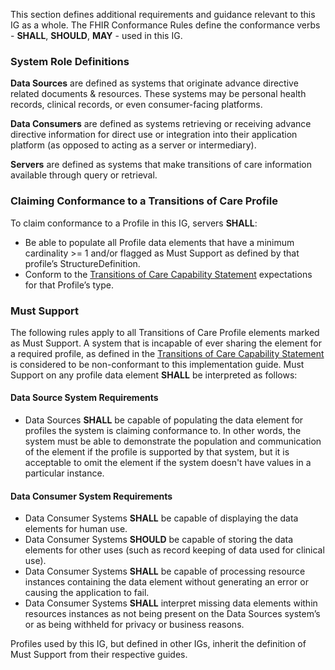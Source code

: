 This section defines additional requirements and guidance relevant to this IG as a whole. The FHIR Conformance Rules define the conformance verbs - **SHALL**, **SHOULD**, **MAY** - used in this IG.

### System Role Definitions

**Data Sources** are defined as systems that originate advance directive related documents & resources. These systems may be personal health records, clinical records, or even consumer-facing platforms.

**Data Consumers** are defined as systems retrieving or receiving advance directive information for direct use or integration into their application platform (as opposed to acting as a server or intermediary).

**Servers** are defined as systems that make transitions of care information available through query or retrieval.

### Claiming Conformance to a Transitions of Care Profile
To claim conformance to a Profile in this IG, servers **SHALL**:

- Be able to populate all Profile data elements that have a minimum cardinality >= 1 and/or flagged as Must Support as defined by that profile’s StructureDefinition.
- Conform to the [Transitions of Care Capability Statement](CapabilityStatement-toc.html) expectations for that Profile’s type.

### Must Support
The following rules apply to all Transitions of Care Profile elements marked as Must Support. A system that is incapable of ever sharing the element for a required profile, as defined in the [Transitions of Care Capability Statement](CapabilityStatement-toc.html) is considered to be non-conformant to this implementation guide. Must Support on any profile data element **SHALL** be interpreted as follows:

#### Data Source System Requirements

- Data Sources **SHALL** be capable of populating the data element for profiles the system is claiming conformance to. In other words, the system must be able to demonstrate the population and communication of the element if the profile is supported by that system, but it is acceptable to omit the element if the system doesn't have values in a particular instance. 

#### Data Consumer System Requirements

- Data Consumer Systems **SHALL** be capable of displaying the data elements for human use.
- Data Consumer Systems **SHOULD** be capable of storing the data elements for other uses (such as record keeping of data used for clinical use).
- Data Consumer Systems **SHALL** be capable of processing resource instances containing the data element without generating an error or causing the application to fail.
- Data Consumer Systems **SHALL** interpret missing data elements within resources instances as not being present on the Data Sources system’s or as being withheld for privacy or business reasons.

Profiles used by this IG, but defined in other IGs, inherit the definition of Must Support from their respective guides.
